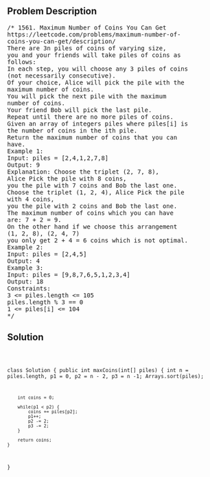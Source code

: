<!--
<style>
  body { font-family: Arial, sans-serif; }
  .container { max-width: 100%; margin: 0 auto; padding: 10px; }
  .comment-block { max-width: 30%; background-color: #f9f9f9; padding: 10px; border-left: 5px solid #ccc; overflow-wrap: break-word; white-space: pre-wrap; }
  .code-block { background-color: #f4f4f4; padding: 10px; border: 1px solid #ddd; overflow-wrap: break-word; white-space: pre-wrap; }
</style>
-->

<div class='container'>
<h2>Problem Description</h2>
<div class='comment-block'>
<pre>
/* 1561. Maximum Number of Coins You Can Get
https://leetcode.com/problems/maximum-number-of-
coins-you-can-get/description/
There are 3n piles of coins of varying size,
you and your friends will take piles of coins as
follows:
In each step, you will choose any 3 piles of coins
(not necessarily consecutive).
Of your choice, Alice will pick the pile with the
maximum number of coins.
You will pick the next pile with the maximum
number of coins.
Your friend Bob will pick the last pile.
Repeat until there are no more piles of coins.
Given an array of integers piles where piles[i] is
the number of coins in the ith pile.
Return the maximum number of coins that you can
have.
Example 1:
Input: piles = [2,4,1,2,7,8]
Output: 9
Explanation: Choose the triplet (2, 7, 8),
Alice Pick the pile with 8 coins,
you the pile with 7 coins and Bob the last one.
Choose the triplet (1, 2, 4), Alice Pick the pile
with 4 coins,
you the pile with 2 coins and Bob the last one.
The maximum number of coins which you can have
are: 7 + 2 = 9.
On the other hand if we choose this arrangement
(1, 2, 8), (2, 4, 7)
you only get 2 + 4 = 6 coins which is not optimal.
Example 2:
Input: piles = [2,4,5]
Output: 4
Example 3:
Input: piles = [9,8,7,6,5,1,2,3,4]
Output: 18
Constraints:
3 <= piles.length <= 105
piles.length % 3 == 0
1 <= piles[i] <= 104
*/
</pre>
</div>

<h2>Solution</h2>
<div class='code-block'>
<pre><code class='language-java'>

class Solution {
    public int maxCoins(int[] piles) {
        int n = piles.length, p1 = 0, p2 = n - 2, p3 = n -1;
        Arrays.sort(piles);

        int coins = 0;

        while(p1 < p2) {
            coins += piles[p2];
            p1++;
            p2 -= 2;
            p3 -= 2;
        }

        return coins;
    }
}
</code></pre>
</div>
</div>
